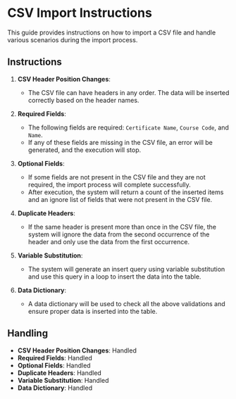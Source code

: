 # CSV Import Instructions

This guide provides instructions on how to import a CSV file and handle various scenarios during the import process.

## Instructions

1. **CSV Header Position Changes**:

    - The CSV file can have headers in any order. The data will be inserted correctly based on the header names.

2. **Required Fields**:

    - The following fields are required: `Certificate Name`, `Course Code`, and `Name`.
    - If any of these fields are missing in the CSV file, an error will be generated, and the execution will stop.

3. **Optional Fields**:

    - If some fields are not present in the CSV file and they are not required, the import process will complete successfully.
    - After execution, the system will return a count of the inserted items and an ignore list of fields that were not present in the CSV file.

4. **Duplicate Headers**:

    - If the same header is present more than once in the CSV file, the system will ignore the data from the second occurrence of the header and only use the data from the first occurrence.

5. **Variable Substitution**:

    - The system will generate an insert query using variable substitution and use this query in a loop to insert the data into the table.

6. **Data Dictionary**:
    - A data dictionary will be used to check all the above validations and ensure proper data is inserted into the table.

## Handling

-   **CSV Header Position Changes**: Handled
-   **Required Fields**: Handled
-   **Optional Fields**: Handled
-   **Duplicate Headers**: Handled
-   **Variable Substitution**: Handled
-   **Data Dictionary**: Handled
